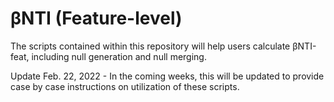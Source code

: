 # βNTI (Feature-level)
The scripts contained within this repository will help users calculate βNTI-feat, including null generation and null merging.

Update Feb. 22, 2022 - In the coming weeks, this will be updated to provide case by case instructions on utilization of these scripts.

